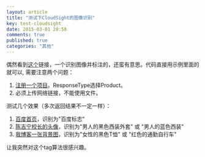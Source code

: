 ```yaml
---
layout: article
title: "测试下CloudSight的图像识别"
key: test-cloudsight
date: 2015-03-01 20:58
comments: true
published: true
categories: "其他"
---
```

  偶然看到[这个][1]链接，一个识别图像并标注的，还蛮有意思。代码直接用示例里面的就可以, 需要注意两个问题：

  1. [注册一个项目][2]。ResponseType选择Product。
  2. 必须上传网络链接，不能使用文件。

  测试几个效果（多次返回结果不一定一样）：

  1. [百度首页][4]，识别为"百度标志"
  2. [陈吉宁校长的头像][3]，识别为"男人的黑色西装外套" 或 "男人的蓝色西装"
  3. [我博客一张背景图][5]，识别为"女性的黑色T恤" 或 "红色的通勤自行车"

  让我突然对这个tag算法很感兴趣。

  [1]: http://buzz.beebeeto.com/topic/45/   "使用CloudSight API进行图像识别的Python脚本"
  [2]: https://cloudsightapi.com/api_clients/new "New Project"
  [3]: http://ww4.sinaimg.cn/bmiddle/61d83ed4jw1epqi6itn8mj20az08caa8.jpg "陈吉宁校长"
  [4]: http://www.baidu.com/img/bdlogo.png "百度标识"
  [5]: http://cxh.me/images/common/baiyipiaopiao.jpg "背景图"